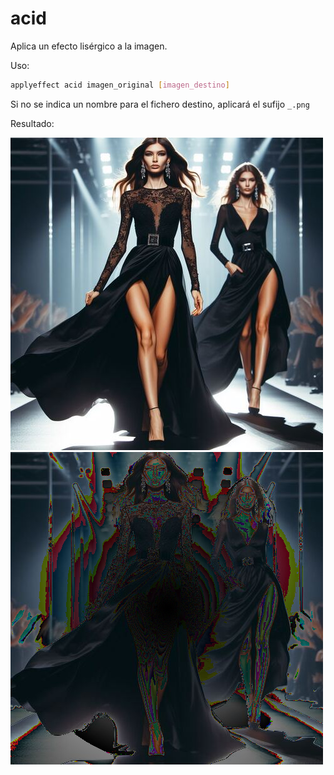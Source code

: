 # acid

Aplica un efecto lisérgico a la imagen.

Uso:

``` sh
applyeffect acid imagen_original [imagen_destino]
```

Si no se indica un nombre para el fichero destino, aplicará el sufijo `_.png`

Resultado:

![imagen original](../../images/image.jpg)
![acid](../../images/image_acid.png)
